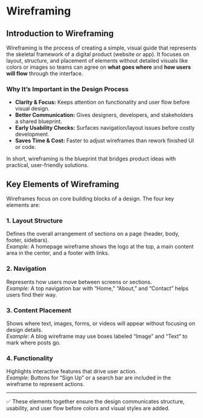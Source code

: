 # Wireframing

## Introduction to Wireframing

Wireframing is the process of creating a simple, visual guide that represents the skeletal framework of a digital product (website or app). It focuses on layout, structure, and placement of elements without detailed visuals like colors or images so teams can agree on **what goes where** and **how users will flow** through the interface.

### Why It’s Important in the Design Process
- **Clarity & Focus:** Keeps attention on functionality and user flow before visual design.
- **Better Communication:** Gives designers, developers, and stakeholders a shared blueprint.
- **Early Usability Checks:** Surfaces navigation/layout issues before costly development.
- **Saves Time & Cost:** Faster to adjust wireframes than rework finished UI or code.

In short, wireframing is the blueprint that bridges product ideas with practical, user-friendly solutions.


## Key Elements of Wireframing

Wireframes focus on core building blocks of a design. The four key elements are:

### 1. Layout Structure
Defines the overall arrangement of sections on a page (header, body, footer, sidebars).  
*Example:* A homepage wireframe shows the logo at the top, a main content area in the center, and a footer with links.

### 2. Navigation
Represents how users move between screens or sections.  
*Example:* A top navigation bar with “Home,” “About,” and “Contact” helps users find their way.

### 3. Content Placement
Shows where text, images, forms, or videos will appear without focusing on design details.  
*Example:* A blog wireframe may use boxes labeled “Image” and “Text” to mark where posts go.

### 4. Functionality
Highlights interactive features that drive user action.  
*Example:* Buttons for “Sign Up” or a search bar are included in the wireframe to represent actions.

---

✅ These elements together ensure the design communicates structure, usability, and user flow before colors and visual styles are added.